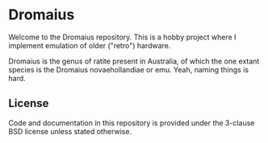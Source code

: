 # Dromaius

Welcome to the Dromaius repository. This is a hobby project where I implement emulation of older ("retro") hardware.

Dromaius is the genus of ratite present in Australia, of which the one extant species is the Dromaius novaehollandiae or emu. Yeah, naming things is hard.

## License
Code and documentation in this repository is provided under the 3-clause BSD license unless stated otherwise.

